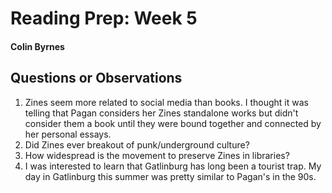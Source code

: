 # Reading Prep: Week 5

#### Colin Byrnes

## Questions or Observations

1. Zines seem more related to social media than books. I thought it was telling that Pagan considers her Zines standalone works but didn't consider them a book until they were bound together and connected by her personal essays.  
2. Did Zines ever breakout of punk/underground culture?
3. How widespread is the movement to preserve Zines in libraries?
4. I was interested to learn that Gatlinburg has long been a tourist trap. My day in Gatlinburg this summer was pretty similar to Pagan's in the 90s.